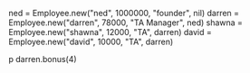 ned = Employee.new("ned", 1000000, "founder", nil)
darren = Employee.new("darren", 78000, "TA Manager", ned)
shawna = Employee.new("shawna", 12000, "TA", darren)
david = Employee.new("david", 10000, "TA", darren)

p darren.bonus(4)